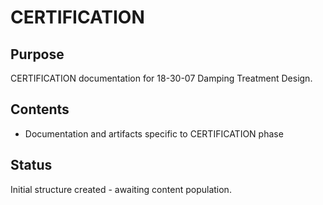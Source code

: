 # CERTIFICATION

## Purpose
CERTIFICATION documentation for 18-30-07 Damping Treatment Design.

## Contents
- Documentation and artifacts specific to CERTIFICATION phase

## Status
Initial structure created - awaiting content population.
